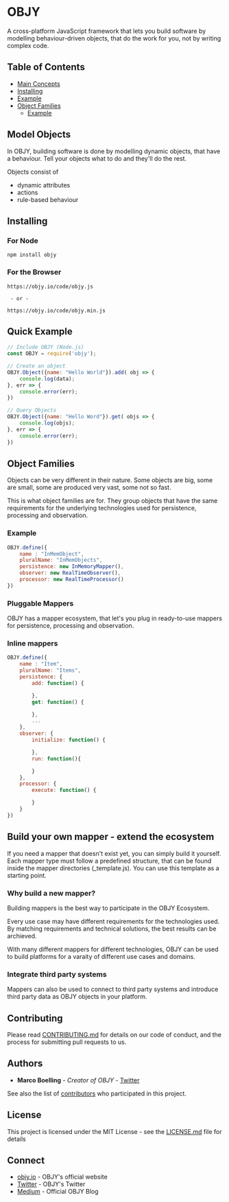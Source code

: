 # OBJY

A cross-platform JavaScript framework that lets you build software by modelling behaviour-driven objects, that do the work for you, not by writing complex code. 

## Table of Contents

- [Main Concepts](#Model-Objects)
- [Installing](#installing)
- [Example](#quick-example)
- [Object Families](#object-families)
	- [Example](#example)

## Model Objects

In OBJY, building software is done by modelling dynamic objects, that have a behaviour. Tell your objects what to do and they'll do the rest.

Objects consist of

- dynamic attributes
- actions
- rule-based behaviour


## Installing

### For Node

```shell
npm install objy
```

### For the Browser


```shell
https://objy.io/code/objy.js

 - or -

https://objy.io/code/objy.min.js
```



## Quick Example


```javascript
// Include OBJY (Node.js)
const OBJY = require('objy');

// Create an object
OBJY.Object({name: "Hello World"}).add( obj => {
	console.log(data);
}, err => {
	console.error(err);
})

// Query Objects
OBJY.Object({name: "Hello Word"}).get( objs => {
	console.log(objs);
}, err => {
	console.error(err);
})
```


## Object Families

Objects can be very different in their nature. Some objects are big, some are small, some are produced very vast, some not so fast.

This is what object families are for. They group objects that have the same requirements for the underlying technologies used for persistence, processing and observation.

### Example
```javascript
OBJY.define({
	name : "InMemObject",
	pluralName: "InMemObjects",
	persistence: new InMemoryMapper(),
	observer: new RealTimeObserver(),
	processor: new RealTimeProcessor()
})
```


### Pluggable Mappers

OBJY has a mapper ecosystem, that let's you plug in ready-to-use mappers for persistence, processing and observation. 
  

### Inline mappers


```javascript
OBJY.define({
	name : "Item",
	pluralName: "Items",
	persistence: {
		add: function() {

		},
		get: function() {

		},
		...
	},
	observer: {
		initialize: function() {

		},
		run: function(){

		}
	},
	processor: {
		execute: function() {

		}
	}
})
```


## Build your own mapper - extend the ecosystem

If you need a mapper that doesn't exist yet, you can simply build it yourself. Each mapper type must follow a predefined structure, that can be found inside the mapper directories (_template.js). You can use this template as a starting point.

### Why build a new mapper?

Building mappers is the best way to participate in the OBJY Ecosystem. 

Every use case may have different requirements for the technologies used. By matching requirements and technical solutions, the best results can be archieved.

With many different mappers for different technologies, OBJY can be used to build platforms for a varaity of different use cases and domains.

### Integrate third party systems

Mappers can also be used to connect to third party systems and introduce third party data as OBJY objects in your platform.


## Contributing

Please read [CONTRIBUTING.md](https://gist.github.com/PurpleBooth/b24679402957c63ec426) for details on our code of conduct, and the process for submitting pull requests to us.


## Authors

* **Marco Boelling** - *Creator of OBJY* - [Twitter](https://twitter.com/marcoboelling)

See also the list of [contributors](https://github.com/your/project/contributors) who participated in this project.

## License

This project is licensed under the MIT License - see the [LICENSE.md](LICENSE.md) file for details

## Connect

* [objy.io](https://objy.io) - OBJY's official website
* [Twitter](https://www.twitter.com/objyio) - OBJY's Twitter
* [Medium](https://medium.com/objy-io) - Official OBJY Blog

